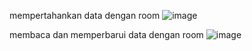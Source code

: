 mempertahankan data dengan room ![image](https://github.com/user-attachments/assets/b627146e-15c4-45f2-bf33-34fca36eed4c)

membaca dan memperbarui data dengan room ![image](https://github.com/user-attachments/assets/955bd458-dca0-413f-b701-4002c0cd0ad5)
